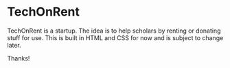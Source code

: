 # TechOnRent
TechOnRent is a startup. The idea is to help scholars by renting or donating stuff for use.
This is built in HTML and CSS for now and is subject to change later.

Thanks!
